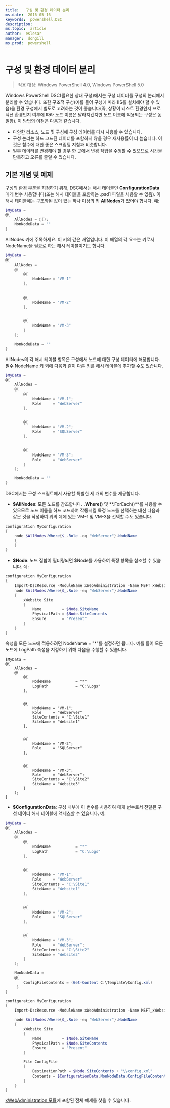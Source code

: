 ```yaml
---
title:   구성 및 환경 데이터 분리
ms.date:  2016-05-16
keywords:  powershell,DSC
description:  
ms.topic:  article
author:  eslesar
manager:  dongill
ms.prod:  powershell
---
```


# 구성 및 환경 데이터 분리

>적용 대상: Windows PowerShell 4.0, Windows PowerShell 5.0

Windows PowerShell DSC(필요한 상태 구성)에서는 구성 데이터를 구성의 논리에서 분리할 수 있습니다. 또한 구조적 구성(예를 들어 구성에 따라 IIS를 설치해야 할 수 있음)을 환경 구성에서 별도로 고려하는 것이 좋습니다(즉, 상황이 테스트 환경인지 프로덕션 환경인지 여부에 따라 노드 이름은 달라지겠지만 노드 이름에 적용되는 구성은 동일함). 이 방법의 이점은 다음과 같습니다.

* 다양한 리소스, 노드 및 구성에 구성 데이터를 다시 사용할 수 있습니다.
* 구성 논리는 하드 코드된 데이터를 포함하지 않을 경우 재사용률이 더 높습니다. 이것은 함수에 대한 좋은 스크립팅 지침과 비슷합니다.
* 일부 데이터를 변경해야 할 경우 한 곳에서 변경 작업을 수행할 수 있으므로 시간을 단축하고 오류를 줄일 수 있습니다.

## 기본 개념 및 예제

구성의 환경 부분을 지정하기 위해, DSC에서는 해시 테이블인 **ConfigurationData** 매개 변수 사용합니다(또는 해시 테이블을 포함하는 .psd1 파일을 사용할 수 있음). 이 해시 테이블에는 구조화된 값이 있는 하나 이상의 키 **AllNodes**가 있어야 합니다. 예:

```powershell
$MyData = 
@{
    AllNodes = @();
    NonNodeData = ""   
}
```

AllNodes 키에 주목하세요. 이 키의 값은 배열입니다. 이 배열의 각 요소는 키로서 NodeName을 필요로 하는 해시 테이블이기도 합니다.

```powershell
$MyData = 
@{
    AllNodes = 
    @(
        @{
            NodeName = "VM-1"
        },

 
        @{
            NodeName = "VM-2"
        },

 
        @{
            NodeName = "VM-3"
        }
    );

    NonNodeData = ""   
}
```

AllNodes의 각 해시 테이블 항목은 구성에서 노드에 대한 구성 데이터에 해당합니다. 필수 NodeName 키 외에 다음과 같이 다른 키를 해시 테이블에 추가할 수도 있습니다.

```powershell
$MyData = 
@{
    AllNodes = 
    @(
        @{
            NodeName = "VM-1";
            Role     = "WebServer"
        },

 
        @{
            NodeName = "VM-2";
            Role     = "SQLServer"
        },

 
        @{
            NodeName = "VM-3";
            Role     = "WebServer"
        }
    );

    NonNodeData = ""   
}
```

DSC에서는 구성 스크립트에서 사용할 특별한 세 개의 변수를 제공합니다.

* **$AllNodes**: 모든 노드를 참조합니다. **.Where()** 및 **.ForEach()**를 사용할 수 있으므로 노드 이름을 하드 코드하여 작동시킬 특정 노드를 선택하는 대신 다음과 같은 것을 작성하여 위의 예에 있는 VM-1 및 VM-3을 선택할 수도 있습니다.

```powershell
configuration MyConfiguration
{
    node $AllNodes.Where{$_.Role -eq "WebServer"}.NodeName
    {
    }
}
```

* **$Node**: 노드 집합이 필터링되면 $Node를 사용하여 특정 항목을 참조할 수 있습니다. 예:

```powershell
configuration MyConfiguration
{
    Import-DscResource -ModuleName xWebAdministration -Name MSFT_xWebsite
    node $AllNodes.Where{$_.Role -eq "WebServer"}.NodeName
    {
        xWebsite Site
        {
            Name         = $Node.SiteName
            PhysicalPath = $Node.SiteContents
            Ensure       = "Present"
        }
    }
}
```

속성을 모든 노드에 적용하려면 NodeName = "*"를 설정하면 됩니다. 예를 들어 모든 노드에 LogPath 속성을 지정하기 위해 다음을 수행할 수 있습니다.

```
$MyData = 
@{
    AllNodes = 
    @(
        @{
            NodeName           = "*"
            LogPath            = "C:\Logs"
        },

 
        @{
            NodeName = "VM-1";
            Role     = "WebServer"
            SiteContents = "C:\Site1"
            SiteName = "Website1"
        },

 
        @{
            NodeName = "VM-2";
            Role     = "SQLServer"
        },

 
        @{
            NodeName = "VM-3";
            Role     = "WebServer";
            SiteContents = "C:\Site2"
            SiteName = "Website3"
        }
    );
}
```

* **$ConfigurationData**: 구성 내부에 이 변수를 사용하여 매개 변수로서 전달된 구성 데이터 해시 테이블에 액세스할 수 있습니다. 예:

```powershell
$MyData = 
@{
    AllNodes = 
    @(
        @{
            NodeName           = "*"
            LogPath            = "C:\Logs"
        },

 
        @{
            NodeName = "VM-1";
            Role     = "WebServer"
            SiteContents = "C:\Site1"
            SiteName = "Website1"
        },

 
        @{
            NodeName = "VM-2";
            Role     = "SQLServer"
        },
 

        @{
            NodeName = "VM-3";
            Role     = "WebServer";
            SiteContents = "C:\Site2"
            SiteName = "Website3"
        }
    );

    NonNodeData = 
    @{
        ConfigFileContents = (Get-Content C:\Template\Config.xml)
     }   
} 

configuration MyConfiguration
{
    Import-DscResource -ModuleName xWebAdministration -Name MSFT_xWebsite

    node $AllNodes.Where{$_.Role -eq "WebServer"}.NodeName
    {
        xWebsite Site
        {
            Name         = $Node.SiteName
            PhysicalPath = $Node.SiteContents
            Ensure       = "Present"
        }

        File ConfigFile
        {
            DestinationPath = $Node.SiteContents + "\\config.xml"
            Contents = $ConfigurationData.NonNodeData.ConfigFileContents
        }
    }
}
```

[xWebAdministration 모듈](https://powershellgallery.com/packages/xWebAdministration)에 포함된 전체 예제를 찾을 수 있습니다.



<!--HONumber=May16_HO3-->


